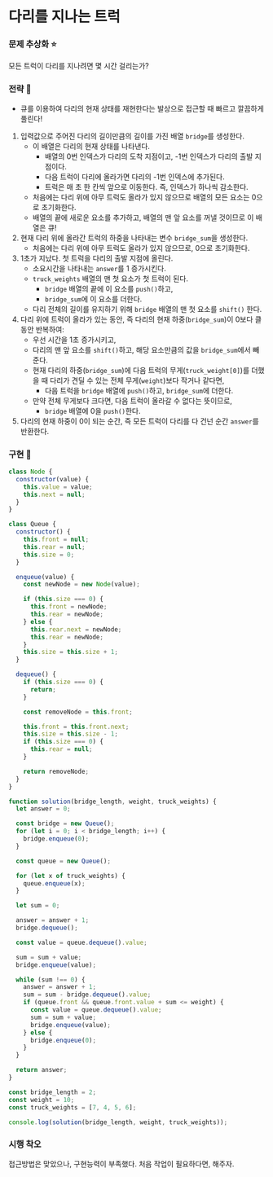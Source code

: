 # 다리를 지나는 트럭

### 문제 추상화 ⭐

모든 트럭이 다리를 지나려면 몇 시간 걸리는가?

### 전략 🔧

- 큐를 이용하여 다리의 현재 상태를 재현한다는 발상으로 접근할 때 빠르고 깔끔하게 풀린다!

1. 입력값으로 주어진 다리의 길이만큼의 길이를 가진 배열 `bridge`를 생성한다.
   - 이 배열은 다리의 현재 상태를 나타낸다.
     - 배열의 0번 인덱스가 다리의 도착 지점이고, -1번 인덱스가 다리의 출발 지점이다.
     - 다음 트럭이 다리에 올라가면 다리의 -1번 인덱스에 추가된다.
     - 트럭은 매 초 한 칸씩 앞으로 이동한다. 즉, 인덱스가 하나씩 감소한다.
   - 처음에는 다리 위에 아무 트럭도 올라가 있지 않으므로 배열의 모든 요소는 0으로 초기화한다.
   - 배열의 끝에 새로운 요소를 추가하고, 배열의 맨 앞 요소를 꺼낼 것이므로 이 배열은 큐!
2. 현재 다리 위에 올라간 트럭의 하중을 나타내는 변수 `bridge_sum`을 생성한다.
   - 처음에는 다리 위에 아무 트럭도 올라가 있지 않으므로, 0으로 초기화한다.
3. 1초가 지났다. 첫 트럭을 다리의 출발 지점에 올린다.
   - 소요시간을 나타내는 `answer`를 1 증가시킨다.
   - `truck_weights` 배열의 맨 첫 요소가 첫 트럭이 된다.
     - `bridge` 배열의 끝에 이 요소를 `push()`하고,
     - `bridge_sum`에 이 요소를 더한다.
   - 다리 전체의 길이를 유지하기 위해 `bridge` 배열의 맨 첫 요소를 `shift()` 한다.
4. 다리 위에 트럭이 올라가 있는 동안, 즉 다리의 현재 하중(`bridge_sum`)이 0보다 클 동안 반복하여:
   - 우선 시간을 1초 증가시키고,
   - 다리의 맨 앞 요소를 `shift()`하고, 해당 요소만큼의 값을 `bridge_sum`에서 빼준다.
   - 현재 다리의 하중(`bridge_sum`)에 다음 트럭의 무게(`truck_weight[0]`)를 더했을 때 다리가 견딜 수 있는 전체 무게(`weight`)보다 작거나 같다면,
     - 다음 트럭을 `bridge` 배열에 `push()`하고, `bridge_sum`에 더한다.
   - 만약 전체 무게보다 크다면, 다음 트럭이 올라갈 수 없다는 뜻이므로,
     - `bridge` 배열에 0을 `push()`한다.
5. 다리의 현재 하중이 0이 되는 순간, 즉 모든 트럭이 다리를 다 건넌 순간 `answer`를 반환한다.

### 구현 🔨

```jsx
class Node {
  constructor(value) {
    this.value = value;
    this.next = null;
  }
}

class Queue {
  constructor() {
    this.front = null;
    this.rear = null;
    this.size = 0;
  }

  enqueue(value) {
    const newNode = new Node(value);

    if (this.size === 0) {
      this.front = newNode;
      this.rear = newNode;
    } else {
      this.rear.next = newNode;
      this.rear = newNode;
    }
    this.size = this.size + 1;
  }

  dequeue() {
    if (this.size === 0) {
      return;
    }

    const removeNode = this.front;

    this.front = this.front.next;
    this.size = this.size - 1;
    if (this.size === 0) {
      this.rear = null;
    }

    return removeNode;
  }
}

function solution(bridge_length, weight, truck_weights) {
  let answer = 0;

  const bridge = new Queue();
  for (let i = 0; i < bridge_length; i++) {
    bridge.enqueue(0);
  }

  const queue = new Queue();

  for (let x of truck_weights) {
    queue.enqueue(x);
  }

  let sum = 0;

  answer = answer + 1;
  bridge.dequeue();

  const value = queue.dequeue().value;

  sum = sum + value;
  bridge.enqueue(value);

  while (sum !== 0) {
    answer = answer + 1;
    sum = sum - bridge.dequeue().value;
    if (queue.front && queue.front.value + sum <= weight) {
      const value = queue.dequeue().value;
      sum = sum + value;
      bridge.enqueue(value);
    } else {
      bridge.enqueue(0);
    }
  }

  return answer;
}

const bridge_length = 2;
const weight = 10;
const truck_weights = [7, 4, 5, 6];

console.log(solution(bridge_length, weight, truck_weights));
```

### 시행 착오

접근방법은 맞았으나, 구현능력이 부족했다. 처음 작업이 필요하다면, 해주자.
